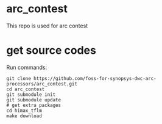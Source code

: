 # arc_contest
This repo is used for arc contest
# get source codes
Run commands:
```
git clone https://github.com/foss-for-synopsys-dwc-arc-processors/arc_contest.git
cd arc_contest
git submodule init
git submodule update
# get extra packages
cd himax_tflm
make download
```

